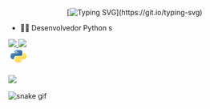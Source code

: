 
<div align="center" >
 
 
 
[![Typing SVG](https://readme-typing-svg.herokuapp.com?font=star+jedirs&size=35&pause=1000&color=FFFF00C&vCenter=true&width=600&height=70&lines=Hello+I'm+Victor+D'Amico;a+Developer+Python;)](https://git.io/typing-svg)
 
 </div>



- 👨‍💻 Desenvolvedor Python s

<div>
  <a href="https://github.com/victordamico">
  <img height="151em" src="https://github-readme-stats.vercel.app/api?username=victordamico&show_icons=true&theme=tokyonight&include_all_commits=true&count_private=true"/>
  <img height="150em" src="https://github-readme-stats.vercel.app/api/top-langs/?username=victordamico&layout=compact&langs_count=16&theme=tokyonight"/>
</div>
  
  <div>
  
  <img align="center" alt="Victor-Python" height="30" width="40" src="https://raw.githubusercontent.com/devicons/devicon/master/icons/python/python-original.svg">
  
</div>
  
###
  
  <div> 
  <a href="https://www.linkedin.com/in/victor-d-amico-6a1681226/" target="_blank"><img src="https://img.shields.io/badge/-LinkedIn-%230077B5?style=for-the-badge&logo=linkedin&logoColor=white" target="_blank"></a> 
 
 
 ![snake gif](https://github.com/victordamico/victordamico/blob/output/github-contribution-grid-snake.svg)
 
</div>
